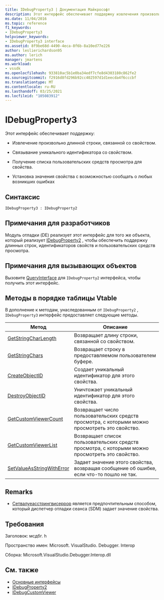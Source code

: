```yaml
---
title: IDebugProperty3 | Документация Майкрософт
description: Этот интерфейс обеспечивает поддержку извлечения произвольно длинной строки, связанной со свойством, сопоставляя уникальный идентификатор со свойством, получая список пользовательских средств просмотра для свойства, устанавливая для свойства значение, позволяющее сообщать о любых возникших ошибках.
ms.date: 11/04/2016
ms.topic: reference
f1_keywords:
- IDebugProperty3
helpviewer_keywords:
- IDebugProperty3 interface
ms.assetid: 8f9be68d-4490-4eca-8f6b-8a10ed77e226
author: leslierichardson95
ms.author: lerich
manager: jmartens
ms.workload:
- vssdk
ms.openlocfilehash: 933810ac5b1e0ba34edf7cfe8d4303180c862fe2
ms.sourcegitcommit: f2916d8fd296b92cc402597d1d1eecda4f6cccbf
ms.translationtype: MT
ms.contentlocale: ru-RU
ms.lasthandoff: 03/25/2021
ms.locfileid: "105083912"
---
```

# <a name="idebugproperty3"></a>IDebugProperty3
Этот интерфейс обеспечивает поддержку:

- Извлечение произвольно длинной строки, связанной со свойством.

- Связывание уникального идентификатора со свойством.

- Получение списка пользовательских средств просмотра для свойства.

- Установка значения свойства с возможностью сообщать о любых возникших ошибках

## <a name="syntax"></a>Синтаксис

```
IDebugProperty3 : IDebugProperty2
```

## <a name="notes-for-implementers"></a>Примечания для разработчиков
 Модуль отладки (DE) реализует этот интерфейс для того же объекта, который реализует [IDebugProperty2](../../../extensibility/debugger/reference/idebugproperty2.md) , чтобы обеспечить поддержку длинных строк, идентификаторов свойств и пользовательских средств просмотра.

## <a name="notes-for-callers"></a>Примечания для вызывающих объектов
 Вызовите [QueryInterface](/cpp/atl/queryinterface) для `IDebugProperty2` интерфейса, чтобы получить этот интерфейс.

## <a name="methods-in-vtable-order"></a>Методы в порядке таблицы Vtable
 В дополнение к методам, унаследованным от `IDebugProperty2` , `IDebugProperty3` интерфейс предоставляет следующие методы.

|Метод|Описание|
|------------|-----------------|
|[GetStringCharLength](../../../extensibility/debugger/reference/idebugproperty3-getstringcharlength.md)|Возвращает длину строки, связанной со свойством.|
|[GetStringChars](../../../extensibility/debugger/reference/idebugproperty3-getstringchars.md)|Возвращает строку в предоставляемом пользователем буфере.|
|[CreateObjectID](../../../extensibility/debugger/reference/idebugproperty3-createobjectid.md)|Создает уникальный идентификатор для этого свойства.|
|[DestroyObjectID](../../../extensibility/debugger/reference/idebugproperty3-destroyobjectid.md)|Уничтожает уникальный идентификатор для этого свойства.|
|[GetCustomViewerCount](../../../extensibility/debugger/reference/idebugproperty3-getcustomviewercount.md)|Возвращает число пользовательских средств просмотра, с которыми можно просмотреть это свойство.|
|[GetCustomViewerList](../../../extensibility/debugger/reference/idebugproperty3-getcustomviewerlist.md)|Возвращает список пользовательских средств просмотра, с которыми можно просмотреть это свойство.|
|[SetValueAsStringWithError](../../../extensibility/debugger/reference/idebugproperty3-setvalueasstringwitherror.md)|Задает значение этого свойства, возвращая сообщение об ошибке, если что-то пошло не так.|

## <a name="remarks"></a>Remarks
- [Сетвалуеасстрингвисеррор](../../../extensibility/debugger/reference/idebugproperty3-setvalueasstringwitherror.md) является предпочтительным способом, который диспетчер отладки сеанса (SDM) задает значение свойства.

## <a name="requirements"></a>Требования
 Заголовок: мсдбг. h

 Пространство имен: Microsoft. VisualStudio. Debugger. Interop

 Сборка: Microsoft.VisualStudio.Debugger.Interop.dll

## <a name="see-also"></a>См. также
- [Основные интерфейсы](../../../extensibility/debugger/reference/core-interfaces.md)
- [IDebugProperty2](../../../extensibility/debugger/reference/idebugproperty2.md)
- [IDebugCustomViewer](../../../extensibility/debugger/reference/idebugcustomviewer.md)
